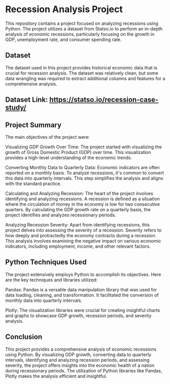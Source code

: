 # Recession Analysis Project
This repository contains a project focused on analyzing recessions using Python. The project utilizes a dataset from Statso.io to perform an in-depth analysis of economic recessions, particularly focusing on the growth in GDP, unemployment rate, and consumer spending rate.

## Dataset
The dataset used in this project provides historical economic data that is crucial for recession analysis. The dataset was relatively clean, but some data wrangling was required to extract additional columns and features for a comprehensive analysis.

## Dataset Link: https://statso.io/recession-case-study/

## Project Summary
The main objectives of the project were:

Visualizing GDP Growth Over Time: The project started with visualizing the growth of Gross Domestic Product (GDP) over time. This visualization provides a high-level understanding of the economic trends.

Converting Monthly Data to Quarterly Data: Economic indicators are often reported on a monthly basis. To analyze recessions, it's common to convert this data into quarterly intervals. This step simplifies the analysis and aligns with the standard practice.

Calculating and Analyzing Recession: The heart of the project involves identifying and analyzing recessions. A recession is defined as a situation where the circulation of money in the economy is low for two consecutive quarters. By calculating the GDP growth rate on a quarterly basis, the project identifies and analyzes recessionary periods.

Analyzing Recession Severity: Apart from identifying recessions, this project delves into assessing the severity of a recession. Severity refers to how deeply and protractedly the economy contracts during a recession. This analysis involves examining the negative impact on various economic indicators, including employment, income, and other relevant factors.

## Python Techniques Used
The project extensively employs Python to accomplish its objectives. Here are the key techniques and libraries utilized:

Pandas: Pandas is a versatile data manipulation library that was used for data loading, cleaning, and transformation. It facilitated the conversion of monthly data into quarterly intervals.

Plotly: The visualization libraries were crucial for creating insightful charts and graphs to showcase GDP growth, recession periods, and severity analysis.

## Conclusion
This project provides a comprehensive analysis of economic recessions using Python. By visualizing GDP growth, converting data to quarterly intervals, identifying and analyzing recession periods, and assessing severity, the project offers insights into the economic health of a nation during recessionary periods. The utilization of Python libraries like Pandas, Plotly makes the analysis efficient and insightful.
